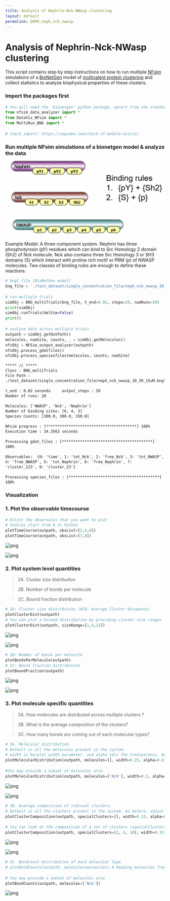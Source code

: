 ```yaml
---
title: Analysis of Nephrin-Nck-NWasp clustering
layout: default
permalink: DEMO_neph_nck_nwasp
---
```


# Analysis of Nephrin-Nck-NWasp clustering

This script contains step by step instructions on how to run multiple [NFsim](http://michaelsneddon.net/nfsim/) simulations of a [BioNetGen](https://bionetgen.org/) model of [multivalent protein clustering](https://elifesciences.org/articles/67176) and collect statistics to analyze biophysical properties of these clusters.

###  Import the packages first 


```python
# You will need the 'bionetgen' python package, aprart from the standard ones like numpy, matplotlib and pandas. 
from nfsim_data_analyzer import *
from DataViz_NFsim import * 
from MultiRun_BNG import * 

# check_import: https://napuzba.com/check-if-module-exists/
```

### Run multiple NFsim simulations of a bionetgen model & analyze the data![neph_nck_nwasp_model.png](images/Neph_nck_nwasp.png)
Example Model: A three-component system. Nephrin has three phosphotyrosin (pY) residues which can bind to Src Homology 2 domain (Sh2) of Nck molecule. Nck also contains three Src Homology 3 or SH3 domains (S) which interact with proline rich motif or PRM (p) of NWASP molecules. Two classes of binding rules are enough to define these reactions.  


```python
# bngl file (BioNetGen model) 
bng_file = './test_dataset/single_concentration_file/neph_nck_nwasp_10_30_15uM.bngl'

# run multiple trials
simObj = BNG_multiTrials(bng_file, t_end=0.02, steps=20, numRuns=20)
print(simObj)
simObj.runTrials(delSim=False)
print()

# analyze data across multiple trials
outpath = simObj.getOutPath()
molecules, numSite, counts, _ = simObj.getMolecules()
nfsObj = NFSim_output_analyzer(outpath)
nfsObj.process_gdatfiles()
nfsObj.process_speciesfiles(molecules, counts, numSite)
```

    
    ***** // ***** 
    Class : BNG_multiTrials
    File Path : ./test_dataset/single_concentration_file/neph_nck_nwasp_10_30_15uM.bngl
    
    t_end : 0.02 seconds 	 output_steps : 20
    Number of runs: 20
    
    Molecules: ['NWASP', 'Nck', 'Nephrin']
    Number of binding sites: [6, 4, 3]
    Species Counts: [100.0, 300.0, 150.0]
    
    NFsim progress : [****************************************] 100%
    Execution time : 34.3563 seconds
    
    Processing gdat_files : [****************************************] 100%
    
    Observables:  {0: 'time', 1: 'tot_Nck', 2: 'free_Nck', 3: 'tot_NWASP', 4: 'free_NWASP', 5: 'tot_Nephrin', 6: 'free_Nephrin', 7: 'cluster_123', 8: 'cluster_23'}
    
    Processing species_files : [****************************************] 100%


### Visualization

### 1. Plot the observable timecourse


```python
# Enlist the observales that you want to plot
# Indices start from 0 in Python 
plotTimeCourse(outpath, obsList=[2,4,6])
plotTimeCourse(outpath, obsList=[7,8])
```


    
![png](output_7_0.png)
    



    
![png](output_7_1.png)
    


### 2. Plot system level quantities

> 2A. Cluster size distribution

> 2B. Number of bonds per molecule

> 2C. Bound fraction distribution


```python
# 2A: Cluster size distribution (ACO: Average Cluster Occupancy)
plotClusterDist(outpath)
# You can plot a binned distribution by providing cluster size ranges
plotClusterDist(outpath, sizeRange=[1,4,12])
```


    
![png](output_9_0.png)
    



    
![png](output_9_1.png)
    



```python
# 2B: Number of bonds per molecule
plotBondsPerMolecule(outpath)
# 2C: Bound fraction distribution
plotBoundFraction(outpath)
```


    
![png](output_10_0.png)
    



    
![png](output_10_1.png)
    


### 3. Plot molecule specific quantities

> 3A. How molecules are distributed across multiple clusters ?

> 3B. What is the average composition of the clusters? 

> 3C. How many bonds are coming out of each molecular types?



```python
# 3A. Molecular distribution.
# Default is all the molecules present in the system. 
# width is barplot width parameter, and alpha sets the transparency. Adjust these for visual clarity.
plotMolecularDistribution(outpath, molecules=[], width=0.25, alpha=0.6)

#You may provide a subset of molecules also
plotMolecularDistribution(outpath, molecules=['Nck'], width=0.5, alpha=0.8)
```


    
![png](output_12_0.png)
    



    
![png](output_12_1.png)
    



```python
# 3B. Average composition of indivual clusters. 
# Default is all the clusters present in the system. As before, adjust width and transparency (alpha) for visual clarity.
plotClusterComposition(outpath, specialClusters=[], width=0.15, alpha=0.5)

# You can look at the composition of a set of clusters (specialClusters) also
plotClusterComposition(outpath, specialClusters=[2, 4, 10], width=0.15, alpha=0.7)
```


    
![png](output_13_0.png)
    



    
![png](output_13_1.png)
    



```python
# 3C. Bondcount distribution of each molecular type 
# plotBondCounts(outpath, molecules=molecules) # Reading molecules from previous block

# You may provide a subset of molecules also
plotBondCounts(outpath, molecules=['Nck'])
```


    
![png](output_14_0.png)
    

